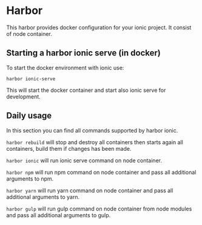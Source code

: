 # Harbor #

This harbor provides docker configuration for your ionic project. It consist of node container.

## Starting a harbor ionic serve (in docker) ##

To start the docker environment with ionic use:

`harbor ionic-serve`

This will start the docker container and start also ionic serve for development.

## Daily usage ##

In this section you can find all commands supported by harbor ionic.

`harbor rebuild` will stop and destroy all containers then starts again all containers, build them if changes has been made.

`harbor ionic` will run ionic serve command on node container.

`harbor npm` will run npm command on node container and pass all additional arguments to npm.

`harbor yarn` will run yarn command on node container and pass all additional arguments to yarn.

`harbor gulp` will run gulp command on node container from node modules and pass all additional arguments to gulp.